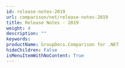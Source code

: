 ```yaml
---
id: release-notes-2019
url: comparison/net/release-notes-2019
title: Release Notes - 2019
weight: 4
description: ""
keywords:
productName: GroupDocs.Comparison for .NET
hideChildren: False
isMenuItemWithNoContent: True
---
```

